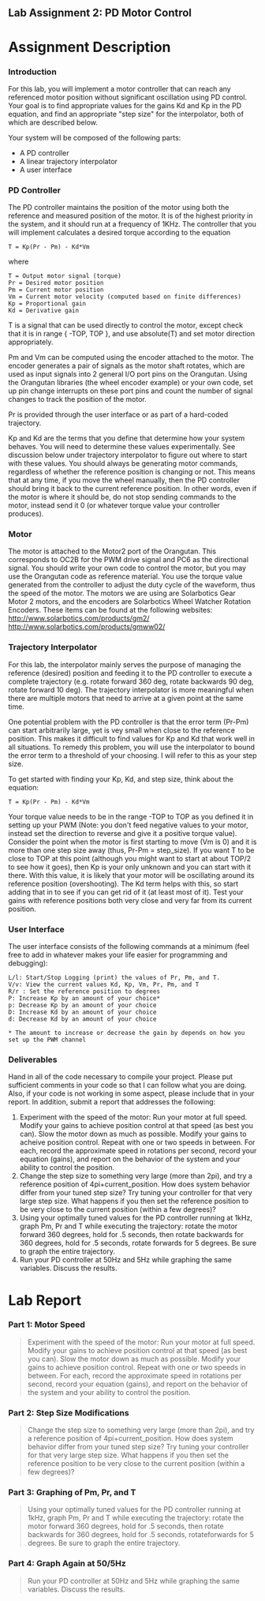 Lab Assignment 2: PD Motor Control
----------------------------------

Assignment Description
======================

### Introduction

For this lab, you will implement a motor controller that can reach any
referenced motor position without significant oscillation using PD
control. Your goal is to find appropriate values for the gains Kd and
Kp in the PD equation, and find an appropriate "step size" for the
interpolator, both of which are described below.

Your system will be composed of the following parts:

 - A PD controller
 - A linear trajectory interpolator
 - A user interface

### PD Controller

The PD controller maintains the position of the motor using both the
reference and measured position of the motor. It is of the highest
priority in the system, and it should run at a frequency of 1KHz. The
controller that you will implement calculates a desired torque
according to the equation

    T = Kp(Pr - Pm) - Kd*Vm
 
where

    T = Output motor signal (torque) 
    Pr = Desired motor position 
    Pm = Current motor position 
    Vm = Current motor velocity (computed based on finite differences) 
    Kp = Proportional gain 
    Kd = Derivative gain

T is a signal that can be used directly to control the motor, except
check that it is in range { -TOP, TOP }, and use absolute(T) and set
motor direction appropriately.

Pm and Vm can be computed using the encoder attached to the motor. The
encoder generates a pair of signals as the motor shaft rotates, which
are used as input signals into 2 general I/O port pins on the
Orangutan. Using the Orangutan libraries (the wheel encoder example)
or your own code, set up pin change interrupts on these port pins and
count the number of signal changes to track the position of the motor.

Pr is provided through the user interface or as part of a hard-coded
trajectory.

Kp and Kd are the terms that you define that determine how your system
behaves. You will need to determine these values experimentally. See
discussion below under trajectory interpolator to figure out where to
start with these values. You should always be generating motor
commands, regardless of whether the reference position is changing or
not. This means that at any time, if you move the wheel manually, then
the PD controller should bring it back to the current reference
position. In other words, even if the motor is where it should be, do
not stop sending commands to the motor, instead send it 0 (or whatever
torque value your controller produces).

### Motor

The motor is attached to the Motor2 port of the Orangutan. This
corresponds to OC2B for the PWM drive signal and PC6 as the
directional signal. You should write your own code to control the
motor, but you may use the Orangutan code as reference material. You
use the torque value generated from the controller to adjust the duty
cycle of the waveform, thus the speed of the motor. The motors we are
using are Solarbotics Gear Motor 2 motors, and the encoders are
Solarbotics Wheel Watcher Rotation Encoders. These items can be found
at the following websites: http://www.solarbotics.com/products/gm2/
http://www.solarbotics.com/products/gmww02/

### Trajectory Interpolator

For this lab, the interpolator mainly serves the purpose of managing
the reference (desired) position and feeding it to the PD controller
to execute a complete trajectory (e.g. rotate forward 360 deg, rotate
backwards 90 deg, rotate forward 10 deg). The trajectory interpolator
is more meaningful when there are multiple motors that need to arrive
at a given point at the same time.

One potential problem with the PD controller is that the error term
(Pr-Pm) can start arbitrarily large, yet is vey small when close to
the reference position. This makes it difficult to find values for Kp
and Kd that work well in all situations. To remedy this problem, you
will use the interpolator to bound the error term to a threshold of
your choosing. I will refer to this as your step size.

To get started with finding your Kp, Kd, and step size, think about
the equation:

    T = Kp(Pr - Pm) - Kd*Vm 

Your torque value needs to be in the range -TOP to TOP as you defined
it in setting up your PWM (Note: you don't feed negative values to
your motor, instead set the direction to reverse and give it a
positive torque value). Consider the point when the motor is first
starting to move (Vm is 0) and it is more than one step size away
(thus, Pr-Pm = step_size). If you want T to be close to TOP at this
point (although you might want to start at about TOP/2 to see how it
goes), then Kp is your only unknown and you can start with it
there. With this value, it is likely that your motor will be
oscillating around its reference position (overshooting). The Kd term
helps with this, so start adding that in to see if you can get rid of
it (at least most of it). Test your gains with reference positions
both very close and very far from its current position.

### User Interface

The user interface consists of the following commands at a minimum
(feel free to add in whatever makes your life easier for programming
and debugging):

    L/l: Start/Stop Logging (print) the values of Pr, Pm, and T. 
    V/v: View the current values Kd, Kp, Vm, Pr, Pm, and T 
    R/r : Set the reference position to degrees 
    P: Increase Kp by an amount of your choice* 
    p: Decrease Kp by an amount of your choice 
    D: Increase Kd by an amount of your choice 
    d: Decrease Kd by an amount of your choice 
    
    * The amount to increase or decrease the gain by depends on how you set up the PWM channel

### Deliverables

Hand in all of the code necessary to compile your project. Please put
sufficient comments in your code so that I can follow what you are
doing. Also, if your code is not working in some aspect, please
include that in your report. In addition, submit a report that
addresses the following:

 1. Experiment with the speed of the motor: Run your motor at full
    speed. Modify your gains to achieve position control at that speed
    (as best you can). Slow the motor down as much as possible. Modify
    your gains to acheive position control. Repeat with one or two speeds
    in between. For each, record the approximate speed in rotations per
    second, record your equation (gains), and report on the behavior of
    the system and your ability to control the position.
 2. Change the step size to something very large (more than 2pi), and
    try a reference position of 4pi+current_position. How does system
    behavior differ from your tuned step size? Try tuning your
    controller for that very large step size. What happens if you then
    set the reference position to be very close to the current
    position (within a few degrees)?
 3. Using your optimally tuned values for the PD controller running at
    1kHz, graph Pm, Pr and T while executing the trajectory: rotate
    the motor forward 360 degrees, hold for .5 seconds, then rotate
    backwards for 360 degrees, hold for .5 seconds, rotate forwards for
    5 degrees. Be sure to graph the entire trajectory.
 4. Run your PD controller at 50Hz and 5Hz while graphing the same
    variables. Discuss the results.

Lab Report
==========

### Part 1: Motor Speed

> Experiment with the speed of the motor: Run your motor at full
> speed. Modify your gains to achieve position control at that speed
> (as best you can). Slow the motor down as much as possible. Modify
> your gains to achieve position control. Repeat with one or two speeds
> in between. For each, record the approximate speed in rotations per
> second, record your equation (gains), and report on the behavior of
> the system and your ability to control the position.

### Part 2: Step Size Modifications

> Change the step size to something very large (more than 2pi), and
> try a reference position of 4pi+current_position. How does system
> behavior differ from your tuned step size? Try tuning your
> controller for that very large step size. What happens if you then
> set the reference position to be very close to the current
> position (within a few degrees)?

### Part 3: Graphing of Pm, Pr, and T

> Using your optimally tuned values for the PD controller running at
> 1kHz, graph Pm, Pr and T while executing the trajectory: rotate
> the motor forward 360 degrees, hold for .5 seconds, then rotate
> backwards for 360 degrees, hold for .5 seconds, rotateforwards for
> 5 degrees. Be sure to graph the entire trajectory.

### Part 4: Graph Again at 50/5Hz

> Run your PD controller at 50Hz and 5Hz while graphing the same
> variables. Discuss the results.

